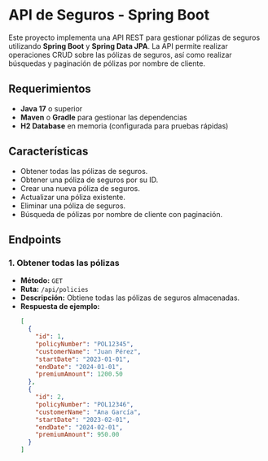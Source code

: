 # API de Seguros - Spring Boot

Este proyecto implementa una API REST para gestionar pólizas de seguros utilizando **Spring Boot** y **Spring Data JPA**. La API permite realizar operaciones CRUD sobre las pólizas de seguros, así como realizar búsquedas y paginación de pólizas por nombre de cliente.

## Requerimientos

- **Java 17** o superior
- **Maven** o **Gradle** para gestionar las dependencias
- **H2 Database** en memoria (configurada para pruebas rápidas)
  
## Características

- Obtener todas las pólizas de seguros.
- Obtener una póliza de seguros por su ID.
- Crear una nueva póliza de seguros.
- Actualizar una póliza existente.
- Eliminar una póliza de seguros.
- Búsqueda de pólizas por nombre de cliente con paginación.

## Endpoints

### 1. Obtener todas las pólizas
- **Método:** `GET`
- **Ruta:** `/api/policies`
- **Descripción:** Obtiene todas las pólizas de seguros almacenadas.
- **Respuesta de ejemplo:**
  ```json
  [
    {
      "id": 1,
      "policyNumber": "POL12345",
      "customerName": "Juan Pérez",
      "startDate": "2023-01-01",
      "endDate": "2024-01-01",
      "premiumAmount": 1200.50
    },
    {
      "id": 2,
      "policyNumber": "POL12346",
      "customerName": "Ana García",
      "startDate": "2023-02-01",
      "endDate": "2024-02-01",
      "premiumAmount": 950.00
    }
  ]
